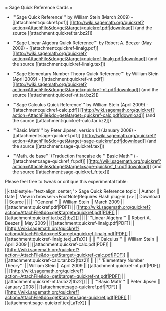 = Sage Quick Reference Cards =

 * '''Sage Quick Reference''' by William Stein (March 2009) - [[attachment:quickref.pdf]] [[http://wiki.sagemath.org/quickref?action=AttachFile&do=get&target=quickref.pdf|download]] (and the source [[attachment:quickref.tar.bz2]])

 * '''Sage Linear Algebra Quick Reference''' by Robert A. Beezer (May 2009) - [[attachment:quickref-linalg.pdf]] [[http://wiki.sagemath.org/quickref?action=AttachFile&do=get&target=quickref-linalg.pdf|download]] (and the source [[attachment:quickref-linalg.tex]])

 * '''Sage Elementary Number Theory Quick Reference''' by William Stein (April 2009) - [[attachment:quickref-nt.pdf]] [[http://wiki.sagemath.org/quickref?action=AttachFile&do=get&target=quickref-nt.pdf|download]] (and the source [[attachment:quickref-nt.tar.bz2]])

 * '''Sage Calculus Quick Reference''' by William Stein (April 2009) - [[attachment:quickref-calc.pdf]] [[http://wiki.sagemath.org/quickref?action=AttachFile&do=get&target=quickref-calc.pdf|download]] (and the source [[attachment:quickref-calc.tar.bz2]])

 * '''Basic Math''' by Peter Jipsen, version 1.1 (January 2008) - [[attachment:sage-quickref.pdf]] [[http://wiki.sagemath.org/quickref?action=AttachFile&do=get&target=sage-quickref.pdf|download]] (and the source [[attachment:sage-quickref.tex]])

 * '''Math. de base''' (Traduction francaise de '''Basic Math''') - [[attachment:sage-quickref_fr.pdf]] [[http://wiki.sagemath.org/quickref?action=AttachFile&do=get&target=sage-quickref_fr.pdf|download]] (and the source [[attachment:sage-quickref_fr.tex]])


Please feel free to tweak or critique this experimental table:

||<tablestyle="text-align: center;"> Sage Quick Reference topic || Author || Date || View in browser<<FootNote(Requires Flash plug-in.)>> || Download || Source ||
|| '''General''' || William Stein || March 2009 || [[attachment:quickref.pdf|PDF]] || [[http://wiki.sagemath.org/quickref?action=AttachFile&do=get&target=quickref.pdf|PDF]] || [[attachment:quickref.tar.bz2|tbz2]] ||
|| '''Linear Algebra''' || Robert A. Beezer || May 2009 || [[attachment:quickref-linalg.pdf|PDF]] || [[http://wiki.sagemath.org/quickref?action=AttachFile&do=get&target=quickref-linalg.pdf|PDF]] || [[attachment:quickref-linalg.tex|LaTeX]] ||
|| '''Calculus''' || William Stein || April 2009 || [[attachment:quickref-calc.pdf|PDF]] || [[http://wiki.sagemath.org/quickref?action=AttachFile&do=get&target=quickref-calc.pdf|PDF]] || [[attachment:quickref-calc.tar.bz2|tbz2]] ||
|| '''Elementary Number Theory''' || William Stein || April 2009 || [[attachment:quickref-nt.pdf|PDF]] || [[http://wiki.sagemath.org/quickref?action=AttachFile&do=get&target=quickref-nt.pdf|PDF]] || [[attachment:quickref-nt.tar.bz2|tbz2]] ||
|| '''Basic Math''' || Peter Jipsen || January 2008 || [[attachment:sage-quickref.pdf|PDF]] || [[http://wiki.sagemath.org/quickref?action=AttachFile&do=get&target=sage-quickref.pdf|PDF]] || [[attachment:sage-quickref.tex|LaTeX]] ||
